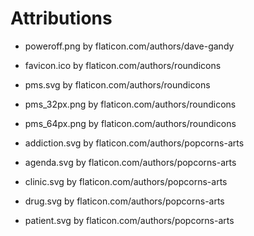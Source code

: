 
Attributions
============

* poweroff.png by flaticon.com/authors/dave-gandy

* favicon.ico by flaticon.com/authors/roundicons
* pms.svg by flaticon.com/authors/roundicons
* pms\_32px.png by flaticon.com/authors/roundicons
* pms\_64px.png by flaticon.com/authors/roundicons

* addiction.svg by flaticon.com/authors/popcorns-arts
* agenda.svg by flaticon.com/authors/popcorns-arts
* clinic.svg by flaticon.com/authors/popcorns-arts
* drug.svg by flaticon.com/authors/popcorns-arts
* patient.svg by flaticon.com/authors/popcorns-arts
